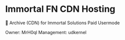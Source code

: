# Immortal FN CDN Hosting

📂 Archive (CDN) for Immortal Solutions Paid Usermode

Owner: MrH0ql
Management: udkernel

